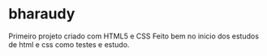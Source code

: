# bharaudy
Primeiro projeto criado com HTML5 e CSS
Feito bem no inicio dos estudos de html e css como testes e estudo.
